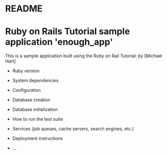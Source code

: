 # README

# Ruby on Rails Tutorial sample application 'enough_app'

This is a sample application built using the Ruby on Rail Tutorial:
by [Michael Hart]

* Ruby version

* System dependencies

* Configuration

* Database creation

* Database initialization

* How to run the test suite

* Services (job queues, cache servers, search engines, etc.)

* Deployment instructions

* ...
